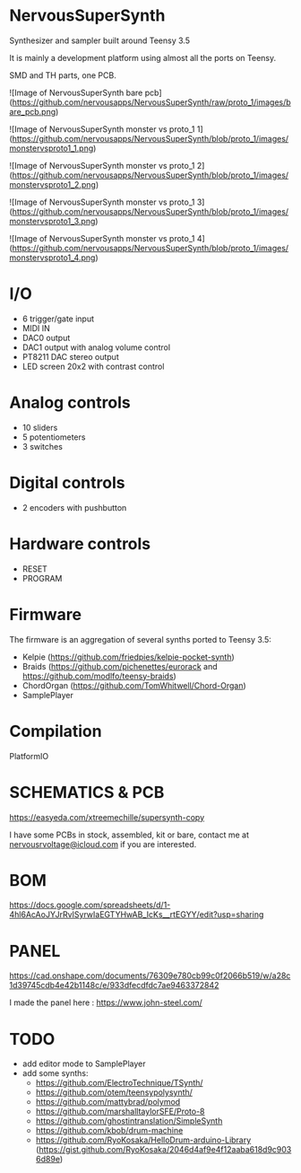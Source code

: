# NervousSuperSynth
Synthesizer and sampler built around Teensy 3.5

It is mainly a development platform using almost all the ports on Teensy.

SMD and TH parts, one PCB.

![Image of NervousSuperSynth bare pcb]
(https://github.com/nervousapps/NervousSuperSynth/raw/proto_1/images/bare_pcb.png)

![Image of NervousSuperSynth monster vs proto_1 1]
(https://github.com/nervousapps/NervousSuperSynth/blob/proto_1/images/monstervsproto1_1.png)

![Image of NervousSuperSynth monster vs proto_1 2]
(https://github.com/nervousapps/NervousSuperSynth/blob/proto_1/images/monstervsproto1_2.png)

![Image of NervousSuperSynth monster vs proto_1 3]
(https://github.com/nervousapps/NervousSuperSynth/blob/proto_1/images/monstervsproto1_3.png)

![Image of NervousSuperSynth monster vs proto_1 4]
(https://github.com/nervousapps/NervousSuperSynth/blob/proto_1/images/monstervsproto1_4.png)

# I/O
- 6 trigger/gate input
- MIDI IN
- DAC0 output
- DAC1 output with analog volume control
- PT8211 DAC stereo output
- LED screen 20x2 with contrast control

# Analog controls
- 10 sliders
- 5 potentiometers
- 3 switches

# Digital controls
- 2 encoders with pushbutton

# Hardware controls
- RESET
- PROGRAM

# Firmware
The firmware is an aggregation of several synths ported to Teensy 3.5:
- Kelpie (https://github.com/friedpies/kelpie-pocket-synth)
- Braids (https://github.com/pichenettes/eurorack and https://github.com/modlfo/teensy-braids)
- ChordOrgan (https://github.com/TomWhitwell/Chord-Organ)
- SamplePlayer

# Compilation
PlatformIO

# SCHEMATICS & PCB
https://easyeda.com/xtreemechille/supersynth-copy

I have some PCBs in stock, assembled, kit or bare, contact me at nervousrvoltage@icloud.com if you are interested.

# BOM
https://docs.google.com/spreadsheets/d/1-4hl6AcAoJYJrRvISyrwIaEGTYHwAB_IcKs__rtEGYY/edit?usp=sharing

# PANEL
https://cad.onshape.com/documents/76309e780cb99c0f2066b519/w/a28c1d39745cdb4e42b1148c/e/933dfecdfdc7ae9463372842

I made the panel here : https://www.john-steel.com/

# TODO
- add editor mode to SamplePlayer
- add some synths:
    - https://github.com/ElectroTechnique/TSynth/
    - https://github.com/otem/teensypolysynth/
    - https://github.com/mattybrad/polymod
    - https://github.com/marshalltaylorSFE/Proto-8
    - https://github.com/ghostintranslation/SimpleSynth
    - https://github.com/kbob/drum-machine
    - https://github.com/RyoKosaka/HelloDrum-arduino-Library (https://gist.github.com/RyoKosaka/2046d4af9e4f12aaba618d9c9036d89e)
